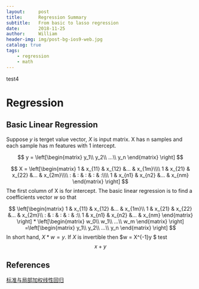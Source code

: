 ```yaml
---
layout:     post
title:      Regression Summary
subtitle:   From basic to lasso regression
date:       2018-11-25
author:     William
header-img: img/post-bg-ios9-web.jpg
catalog: true
tags:
    - regression
    - math
---
```

<script type="text/x-mathjax-config">
  MathJax.Hub.Config({
    tex2jax: { 
      inlineMath: [ ['$','$'], ['\\(','\\)'] ],
      processEscapes: true
    }
  });
  </script>
<script type="text/javascript" async
  src="https://cdnjs.cloudflare.com/ajax/libs/mathjax/2.7.5/MathJax.js?config=TeX-MML-AM_CHTML">
</script>
test4
# Regression 
## Basic Linear Regression
Suppose $y$ is terget value vector, $X$ is input matrix. X has n samples and each sample has m features with 1 intercept.

$$
y = \left[\begin{matrix}
y_1\\
y_2\\
...\\
y_n
\end{matrix} 
\right]
$$

$$
X = \left[\begin{matrix}
1 & x_{11} & x_{12} &... & x_{1m}\\\\
1 & x_{21} & x_{22} &... & x_{2m}\\\\
: & : & : & : & :\\\\
1 & x_{n1} & x_{n2} &... & x_{nm}
\end{matrix} 
\right]
$$
The first column of X is for intercept. The basic linear regression is to find a coefficients vector $w$ so that 

$$
\left[\begin{matrix}
1 & x_{11} & x_{12} &... & x_{1m}\\
1 & x_{21} & x_{22} &... & x_{2m}\\
: & : & : & : & :\\
1 & x_{n1} & x_{n2} &... & x_{nm}
\end{matrix} 
\right] * 
\left[\begin{matrix}
w_0\\
w_1\\
...\\
w_m
\end{matrix} 
\right]
=\left[\begin{matrix}
y_1\\
y_2\\
...\\
y_n
\end{matrix} 
\right]
$$
In short hand, $X*w = y$. If $X$ is invertible then $w = X^{-1}y $
test
$$x+y$$

## References
[标准与局部加权线性回归](https://zhuanlan.zhihu.com/p/30422174)




